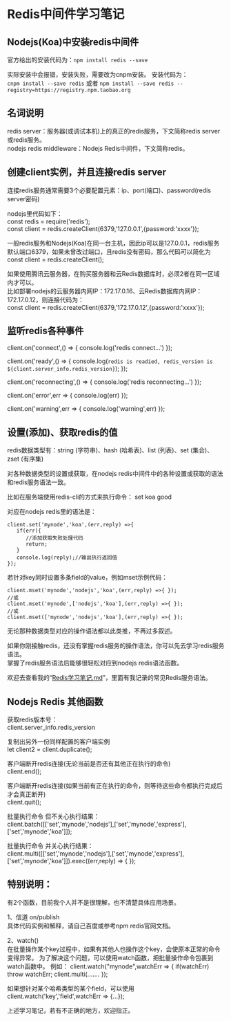 # Redis中间件学习笔记


## Nodejs(Koa)中安装redis中间件
官方给出的安装代码为：`npm install redis --save`

实际安装中会报错，安装失败，需要改为cnpm安装。 安装代码为：  
`cnpm install --save redis`  或者  `npm install --save redis --registry=https://registry.npm.taobao.org`

## 名词说明
redis server：服务器(或调试本机)上的真正的redis服务，下文简称redis server或redis服务。  
nodejs redis middleware：Nodejs Redis中间件，下文简称redis。

## 创建client实例，并且连接redis server
连接redis服务通常需要3个必要配置元素：ip、port(端口)、password(redis server密码)

nodejs里代码如下：  
    const redis = require('redis');  
    const client = redis.createClient(6379,'127.0.0.1',{password:'xxxx'});


一般redis服务和Nodejs(Koa)在同一台主机，因此ip可以是127.0.0.1，redis服务默认端口6379，如果未曾改过端口，且redis没有密码，那么代码可以简化为  
    const client = redis.createClient();

如果使用腾讯云服务器，在购买服务器和云Redis数据库时，必须2者在同一区域内才可以。  
比如部署nodejs的云服务器内网IP：172.17.0.16、云Redis数据库内网IP：172.17.0.12，则连接代码为：  
    const client = redis.createClient(6379,'172.17.0.12',{password:'xxxx'});


## 监听redis各种事件

client.on('connect',() => {
    console.log('redis connect...')
});

client.on('ready',() => {
    console.log(`redis is readied, redis_version is ${client.server_info.redis_version}`);
});

client.on('reconnecting',() => {
    console.log('redis reconnecting...')
});

client.on('error',err => {
    console.log(err)
});

client.on('warning',err => {
    console.log('warning',err)
});


## 设置(添加)、获取redis的值

redis数据类型有：string (字符串)、hash (哈希表)、list (列表)、set (集合)、zset (有序集)

对各种数据类型的设置或获取，在nodejs redis中间件中的各种设置或获取的语法和redis服务语法一致。

比如在服务端使用redis-cli的方式来执行命令： set koa good 

对应在nodejs redis里的语法是：

    client.set('mynode','koa',(err,reply) =>{
       if(err){
          //添加获取失败处理代码
          return;
       }
       console.log(reply);//输出执行返回值
    });

若针对key同时设置多条field的value，例如mset示例代码：

    client.mset('mynode','nodejs','koa',(err,reply) =>{ });
    //或
    client.mset('mynode',['nodejs','koa'],(err,reply) =>{ });
    //或
    client.mset(['mynode','nodejs','koa'],(err,reply) =>{ });

无论那种数据类型对应的操作语法都以此类推，不再过多叙述。  

如果你刚接触redis，还没有掌握redis服务的操作语法，你可以先去学习redis服务语法。  
掌握了redis服务语法后能够很轻松对应到nodejs redis语法函数。

欢迎去查看我的“[Redis学习笔记.md](https://github.com/puxiao/notes/blob/master/Redis%E5%AD%A6%E4%B9%A0%E7%AC%94%E8%AE%B0.md)”，里面有我记录的常见Redis服务语法。


## Nodejs Redis 其他函数

获取redis版本号：  
client.server_info.redis_version

复制出另外一份同样配置的客户端实例  
let client2 = client.duplicate();

客户端断开redis连接(无论当前是否还有其他正在执行的命令)  
client.end();

客户端断开redis连接(如果当前有正在执行的命令，则等待这些命令都执行完成后才会真正断开)  
client.quit();

批量执行命令 但不关心执行结果：  
client.batch([['set','mynode','nodejs'],['set','mynode','express'],['set','mynode','koa']]);

批量执行命令 并关心执行结果：  
client.multi([['set','mynode','nodejs'],['set','mynode','express'],['set','mynode','koa']]).exec((err,reply) => { });


## 特别说明：

有2个函数，目前我个人并不是很理解，也不清楚具体应用场景。

1、信道 on/publish  
具体代码实例和解释，请自己百度或参考npm redis官网文档。

2、watch()  
在批量操作某个key过程中，如果有其他人也操作这个key，会使原本正常的命令变得异常。
为了解决这个问题，可以使用watch函数，把批量操作命令包裹到watch函数中。
例如：
client.watch("mynode",watchErr => {
   if(watchErr) throw watchErr;
   client.multi(.......
});

如果想针对某个哈希类型的某个field，可以使用  
client.watch('key','field',watchErr => {...});

上述学习笔记，若有不正确的地方，欢迎指正。
